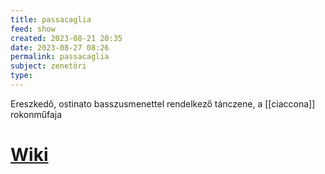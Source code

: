 ```yaml
---
title: passacaglia
feed: show
created: 2023-08-21 20:35
date: 2023-08-27 08:26
permalink: passacaglia
subject: zenetöri
type: 
---
```


Ereszkedő, ostinato basszusmenettel rendelkező tánczene, a [[ciaccona]] rokonműfaja

# [Wiki](https://www.wikiwand.com/hu/Passacaglia)